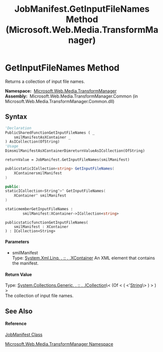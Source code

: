 ﻿---
title: JobManifest.GetInputFileNames Method  (Microsoft.Web.Media.TransformManager)
TOCTitle: GetInputFileNames Method
ms:assetid: M:Microsoft.Web.Media.TransformManager.JobManifest.GetInputFileNames(System.Xml.Linq.XContainer)
ms:mtpsurl: https://msdn.microsoft.com/en-us/library/microsoft.web.media.transformmanager.jobmanifest.getinputfilenames(v=VS.90)
ms:contentKeyID: 35521026
ms.date: 06/14/2012
mtps_version: v=VS.90
f1_keywords:
- Microsoft.Web.Media.TransformManager.JobManifest.GetInputFileNames
dev_langs:
- CSharp
- JScript
- VB
- FSharp
- c++
api_location:
- Microsoft.Web.Media.TransformManager.Common.dll
api_name:
- Microsoft.Web.Media.TransformManager.JobManifest.GetInputFileNames
api_type:
- Managed
topic_type:
- apiref
- kbSyntax
product_family_name: VS
ROBOTS: INDEX,FOLLOW
---

# GetInputFileNames Method

Returns a collection of input file names.

**Namespace:**  [Microsoft.Web.Media.TransformManager](microsoft-web-media-transformmanager-namespace.md)  
**Assembly:**  Microsoft.Web.Media.TransformManager.Common (in Microsoft.Web.Media.TransformManager.Common.dll)

## Syntax

``` vb
'Declaration
PublicSharedFunctionGetInputFileNames ( _
    smilManifestAsXContainer _
) AsICollection(OfString)
'Usage
DimsmilManifestAsXContainerDimreturnValueAsICollection(OfString)

returnValue = JobManifest.GetInputFileNames(smilManifest)
```

``` csharp
publicstaticICollection<string> GetInputFileNames(
    XContainersmilManifest
)
```

``` c++
public:
staticICollection<String^>^ GetInputFileNames(
    XContainer^ smilManifest
)
```

``` fsharp
staticmemberGetInputFileNames : 
        smilManifest:XContainer->ICollection<string> 
```

``` jscript
publicstaticfunctionGetInputFileNames(
    smilManifest : XContainer
) : ICollection<String>
```

#### Parameters

  - smilManifest  
    Type: [System.Xml.Linq. . :: . .XContainer](https://msdn.microsoft.com/en-us/library/bb353736\(v=vs.90\))  
    An XML element that contains the manifest.  

#### Return Value

Type: [System.Collections.Generic. . :: . .ICollection](https://msdn.microsoft.com/en-us/library/92t2ye13\(v=vs.90\))\< (Of \< ( \<'[String](https://msdn.microsoft.com/en-us/library/s1wwdcbf\(v=vs.90\))\> ) \> ) \>  
The collection of input file names.  

## See Also

#### Reference

[JobManifest Class](jobmanifest-class-microsoft-web-media-transformmanager.md)

[Microsoft.Web.Media.TransformManager Namespace](microsoft-web-media-transformmanager-namespace.md)

